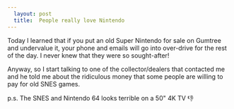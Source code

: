 ```yaml
---
  layout: post
  title:  People really love Nintendo
---
```


Today I learned that if you put an old Super Nintendo for sale on Gumtree and undervalue it, your phone and emails will go into over-drive for the rest of the day. I never knew that they were so sought-after!

Anyway, so I start talking to one of the collector/dealers that contacted me and he told me about the ridiculous money that some people are willing to pay for old SNES games.

p.s. The SNES and Nintendo 64 looks terrible on a 50" 4K TV :-1:
